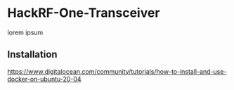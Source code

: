 # HackRF-One-Transceiver
lorem ipsum
## Installation
https://www.digitalocean.com/community/tutorials/how-to-install-and-use-docker-on-ubuntu-20-04
